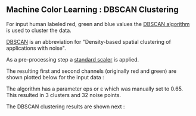 
## Machine Color Learning : DBSCAN Clustering

For input human labeled red, green and blue values the [DBSCAN algorithm](https://scikit-learn.org/dev/modules/generated/sklearn.cluster.DBSCAN.html) is used to cluster the data.

[DBSCAN](https://en.wikipedia.org/wiki/DBSCAN) is an abbreviation for "Density-based spatial clustering of applications with noise".

As a pre-processing step a [standard scaler](https://scikit-learn.org/dev/modules/generated/sklearn.preprocessing.StandardScaler.html) is applied. 

The resulting first and second channels (originally red and green) are shown plotted below for the input data :


The algorithm has a parameter eps or ε which was manually set to 0.65. This resulted in 3 clusters and 32 noise points.

The DBSCAN clustering results are shown next :




